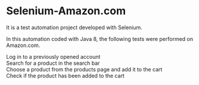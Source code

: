 # Selenium-Amazon.com
It is a test automation project developed with Selenium.

In this automation coded with Java 8, the following tests were performed on Amazon.com.

Log in to a previously opened account<br>
Search for a product in the search bar<br>
Choose a product from the products page and add it to the cart<br>
Check if the product has been added to the cart
